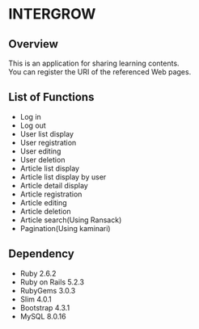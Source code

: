 # INTERGROW

## Overview
This is an application for sharing learning contents.  
You can register the URI of the referenced Web pages.

## List of Functions
- Log in
- Log out
- User list display
- User registration
- User editing
- User deletion
- Article list display
- Article list display by user
- Article detail display
- Article registration
- Article editing
- Article deletion
- Article search(Using Ransack)
- Pagination(Using kaminari)

## Dependency
- Ruby 2.6.2
- Ruby on Rails 5.2.3
- RubyGems 3.0.3
- Slim 4.0.1
- Bootstrap 4.3.1
- MySQL 8.0.16
